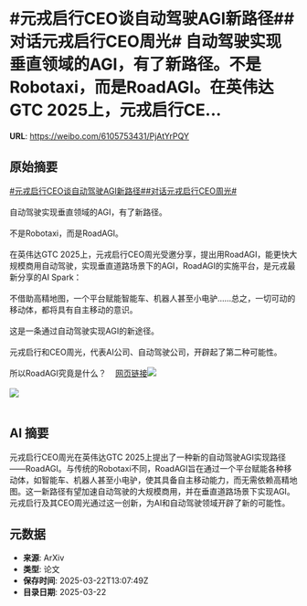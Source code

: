 # #元戎启行CEO谈自动驾驶AGI新路径##对话元戎启行CEO周光# 自动驾驶实现垂直领域的AGI，有了新路径。不是Robotaxi，而是RoadAGI。在英伟达GTC 2025上，元戎启行CE...

**URL**: https://weibo.com/6105753431/PjAtYrPQY

## 原始摘要

<a href="https://m.weibo.cn/search?containerid=231522type%3D1%26t%3D10%26q%3D%23%E5%85%83%E6%88%8E%E5%90%AF%E8%A1%8CCEO%E8%B0%88%E8%87%AA%E5%8A%A8%E9%A9%BE%E9%A9%B6AGI%E6%96%B0%E8%B7%AF%E5%BE%84%23&amp;extparam=%23%E5%85%83%E6%88%8E%E5%90%AF%E8%A1%8CCEO%E8%B0%88%E8%87%AA%E5%8A%A8%E9%A9%BE%E9%A9%B6AGI%E6%96%B0%E8%B7%AF%E5%BE%84%23" data-hide=""><span class="surl-text">#元戎启行CEO谈自动驾驶AGI新路径#</span></a><a href="https://m.weibo.cn/search?containerid=231522type%3D1%26t%3D10%26q%3D%23%E5%AF%B9%E8%AF%9D%E5%85%83%E6%88%8E%E5%90%AF%E8%A1%8CCEO%E5%91%A8%E5%85%89%23&amp;extparam=%23%E5%AF%B9%E8%AF%9D%E5%85%83%E6%88%8E%E5%90%AF%E8%A1%8CCEO%E5%91%A8%E5%85%89%23" data-hide=""><span class="surl-text">#对话元戎启行CEO周光#</span></a> <br><br>自动驾驶实现垂直领域的AGI，有了新路径。<br><br>不是Robotaxi，而是RoadAGI。<br><br>在英伟达GTC 2025上，元戎启行CEO周光受邀分享，提出用RoadAGI，能更快大规模商用自动驾驶，实现垂直道路场景下的AGI，RoadAGI的实施平台，是元戎最新分享的AI Spark：<br><br>不借助高精地图，一个平台赋能智能车、机器人甚至小电驴……总之，一切可动的移动体，都将具有自主移动的意识。<br><br>这是一条通过自动驾驶实现AGI的新途径。<br><br>元戎启行和CEO周光，代表AI公司、自动驾驶公司，开辟起了第二种可能性。<br><br>所以RoadAGI究竟是什么？<a href="https://weibo.cn/sinaurl?u=https%3A%2F%2Fmp.weixin.qq.com%2Fs%2FkrR9dqehKS8IRB6aNZNByg" data-hide=""><span class="url-icon"><img style="width: 1rem;height: 1rem" src="https://h5.sinaimg.cn/upload/2015/09/25/3/timeline_card_small_web_default.png" referrerpolicy="no-referrer"></span><span class="surl-text">网页链接</span></a><img style="" src="https://tvax2.sinaimg.cn/large/006Fd7o3ly1hzoponjb26j30ms0cwagc.jpg" referrerpolicy="no-referrer"><br><br><img style="" src="https://tvax3.sinaimg.cn/large/006Fd7o3ly1hzopons8o3j30u00gp154.jpg" referrerpolicy="no-referrer"><br><br>

## AI 摘要

元戎启行CEO周光在英伟达GTC 2025上提出了一种新的自动驾驶AGI实现路径——RoadAGI。与传统的Robotaxi不同，RoadAGI旨在通过一个平台赋能各种移动体，如智能车、机器人甚至小电驴，使其具备自主移动能力，而无需依赖高精地图。这一新路径有望加速自动驾驶的大规模商用，并在垂直道路场景下实现AGI。元戎启行及其CEO周光通过这一创新，为AI和自动驾驶领域开辟了新的可能性。

## 元数据

- **来源**: ArXiv
- **类型**: 论文
- **保存时间**: 2025-03-22T13:07:49Z
- **目录日期**: 2025-03-22
